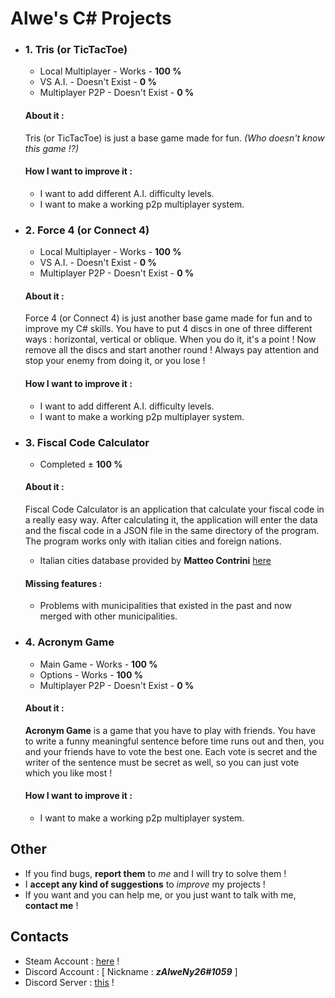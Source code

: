 # Alwe's C# Projects
- ### 1. Tris (or TicTacToe)
   - Local Multiplayer - Works - **100 %**
   - VS A.I. - Doesn't Exist - **0 %**
   - Multiplayer P2P - Doesn't Exist - **0 %**
    
   #### About it :
   Tris (or TicTacToe) is just a base game made for fun. _(Who doesn't know this game !?)_
   
   #### How I want to improve it :
   - I want to add different A.I. difficulty levels.
   - I want to make a working p2p multiplayer system.
    
- ### 2. Force 4 (or Connect 4)
   - Local Multiplayer - Works - **100 %**
   - VS A.I. - Doesn't Exist - **0 %**
   - Multiplayer P2P - Doesn't Exist - **0 %**
    
   #### About it :
   Force 4 (or Connect 4) is just another base game made for fun and to improve my C# skills. You have to put 4 discs in one of three different ways : horizontal, vertical or oblique. When you do it, it's a point ! Now remove all the discs and start another round ! Always pay attention and stop your enemy from doing it, or you lose !
   
   #### How I want to improve it :
   - I want to add different A.I. difficulty levels.
   - I want to make a working p2p multiplayer system.
    
- ### 3. Fiscal Code Calculator
   - Completed ± **100 %**
   
   #### About it :
   Fiscal Code Calculator is an application that calculate your fiscal code in a really easy way.
   After calculating it, the application will enter the data and the fiscal code in a JSON file in the same directory of the program. The program works only with italian cities and foreign nations.
   - Italian cities database provided by **Matteo Contrini** [here](https://github.com/matteocontrini/comuni-json)
   
   #### Missing features :
   - Problems with municipalities that existed in the past and now merged with other municipalities.
   
- ### 4. Acronym Game
   - Main Game - Works - **100 %**
   - Options - Works - **100 %**
   - Multiplayer P2P - Doesn't Exist - **0 %**
   
   #### About it :
   **Acronym Game** is a game that you have to play with friends. You have to write a funny meaningful sentence before time runs out and then, you and your friends have to vote the best one. Each vote is secret and the writer of the sentence must be secret as well, so you can just vote which you like most !
   
   #### How I want to improve it :
   - I want to make a working p2p multiplayer system.
   
## Other

- If you find bugs, **report them** to _me_ and I will try to solve them !
- I **accept any kind of suggestions** to _improve_ my projects !
- If you want and you can help me, or you just want to talk with me, **contact me** ! 

## Contacts 
- Steam Account : [here](https://steamcommunity.com/id/zalweny26) !
- Discord Account : [ Nickname : **_zAlweNy26#1059_** ]
- Discord Server : [this](https://discord.gg/cM3C8Qm) !
